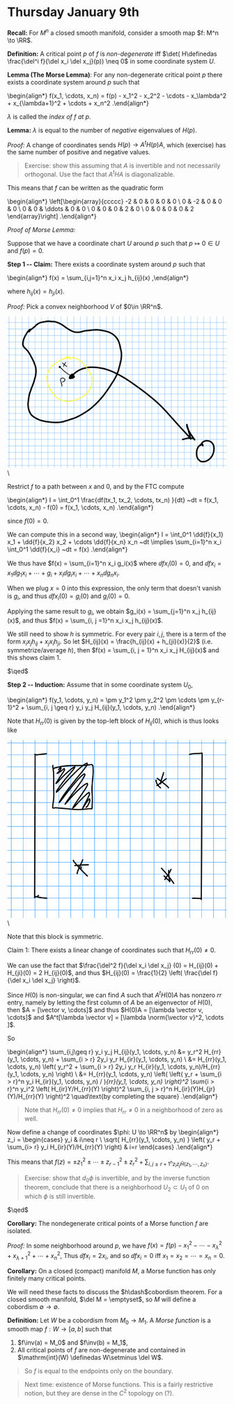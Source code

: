 # Thursday January 9th

**Recall:**
For $M^n$ a closed smooth manifold, consider a smooth map $f: M^n \to \RR$.

**Definition:**
A critical point $p$ of $f$ is *non-degenerate* iff $\det( H\definedas \frac{\del^i f}{\del x_i \del x_j}(p)) \neq 0$ in some coordinate system $U$.

**Lemma (The Morse Lemma)**:
For any non-degenerate critical point $p$ there exists a coordinate system around $p$ such that

\begin{align*}
f(x_1, \cdots, x_n) = f(p) - x_1^2 - x_2^2 - \cdots - x_\lambda^2 + x_{\lambda+1}^2 + \cdots + x_n^2
.\end{align*}

$\lambda$ is called the *index of $f$ at $p$*.

**Lemma:**
$\lambda$ is equal to the number of *negative* eigenvalues of $H(p)$.

*Proof:*
A change of coordinates sends $H(p) \to A^t H(p) A$, which (exercise) has the same number of positive and negative values.

> Exercise: show this assuming that $A$ is invertible and not necessarily orthogonal.
> Use the fact that $A^t H A$ is diagonalizable.

This means that $f$ can be written as the quadratic form

\begin{align*}
\left[\begin{array}{ccccc}
-2  & 0  & 0       & 0    & 0 \\
0   & -2 & 0       & 0    & 0 \\
0   & 0  & \ddots  &  0   & 0 \\
0   & 0  & 0       &  2   & 0 \\
0   & 0  & 0       &  0   & 2
\end{array}\right]
.\end{align*}

*Proof of Morse Lemma:*

Suppose that we have a coordinate chart $U$ around $p$ such that $p\mapsto 0\in U$ and $f(p) = 0$.

**Step 1 -- Claim:**
There exists a coordinate system around $p$ such that

\begin{align*}
f(x) = \sum_{i,j=1}^n x_i x_j h_{ij}(x)
,\end{align*}

where $h_{ij}(x) = h_{ji}(x)$.

*Proof:*
Pick a convex neighborhood $V$ of $0\in \RR^n$.

![Image](figures/2020-01-09-11:38.png)\

Restrict $f$ to a path between $x$ and $0$, and by the FTC compute

\begin{align*}
I = \int_0^1 \frac{df(tx_1, tx_2, \cdots, tx_n) }{dt}  ~dt = f(x_1, \cdots, x_n) - f(0) = f(x_1, \cdots, x_n)
.\end{align*}

since $f(0) = 0$.

We can compute this in a second way,
\begin{align*}
I = \int_0^1 \dd{f}{x_1} x_1 + \dd{f}{x_2} x_2 + \cdots \dd{f}{x_n} x_n ~dt
\implies \sum_{i=1}^n x_i \int_0^1  \dd{f}{x_i} ~dt = f(x)
.\end{align*}

We thus have $f(x) = \sum_{i=1}^n x_i g_i(x)$ where $\dd{f}{x_i}(0) = 0$,
and $\dd{f}{x_i} = x_1 \dd{g_1}{x_i} + \cdots + g_i + x_i \dd{g_i}{x_i} + \cdots + x_n \dd{g_n}{x_i}$.

When we plug $x = 0$ into this expression, the only term that doesn't vanish is $g_i$, and thus $\dd{f}{x_i}(0) = g_i(0)$ and $g_i(0) = 0$.

Applying the same result to $g_i$, we obtain $g_i(x) = \sum_{j=1}^n x_j h_{ij}(x)$, and thus $f(x)  = \sum_{i, j =1}^n x_i x_j h_{ij}(x)$.

We still need to show $h$ is symmetric.
For every pair $i, j$, there is a term of the form $x_i x_j h_{ij} + x_j x_i h_{ji}$.
So let $H_{ij}(x) = \frac{h_{ij}(x) + h_{ji}(x)}{2}$ (i.e. symmetrize/average $h$), then $f(x) = \sum_{i, j = 1}^n x_i x_j H_{ij}(x)$ and this shows claim 1.

$\qed$

**Step 2 -- Induction:**
Assume that in some coordinate system $U_0$,

\begin{align*}
f(y_1, \cdots, y_n) = \pm y_1^2 \pm y_2^2 \pm \cdots \pm y_{r-1}^2 + \sum_{i, j \geq r} y_i y_j H_{ij}(y_1, \cdots, y_n)
.\end{align*}


Note that $H_{rr}(0)$ is given by the top-left block of $H_{ij}(0)$, which is thus looks like

![Image](figures/2020-01-09-11:41.png)\

Note that this block is symmetric.

Claim 1:
There exists a linear change of coordinates such that $H_{rr}(0) \neq 0$.

We can use the fact that $\frac{\del^2 f}{\del x_i \del x_j} (0) = H_{ij}(0) + H_{ji}(0) = 2 H_{ij}(0)$, and thus $H_{ij}(0) = \frac{1}{2} \left( \frac{\del f}{\del x_i \del x_j} \right)$.

Since $H(0)$ is non-singular, we can find $A$ such that $A^t H(0) A$ has nonzero $rr$ entry, namely by letting the first column of $A$ be an eigenvector of $H(0)$, then $A = [\vector v, \cdots]$ and thus $H(0)A = [\lambda \vector v, \cdots]$ and $A^t[\lambda \vector v] = [\lambda \norm{\vector v}^2, \cdots ]$.

So

\begin{align*}
\sum_{i,j\geq r} y_i y_j H_{ij}(y_1, \cdots, y_n)
&= y_r^2 H_{rr}(y_1, \cdots, y_n) + \sum_{i > r} 2y_i y_r H_{ir}(y_1, \cdots, y_n) \\
&= H_{rr}(y_1, \cdots, y_n) \left(
y_r^2 + \sum_{i > r} 2y_i y_r H_{ir}(y_1, \cdots, y_n)/H_{rr}(y_1, \cdots, y_n)
\right) \\
&= H_{rr}(y_1, \cdots, y_n) \left(
\left( y_r + \sum_{i > r}^n y_i H_{ir}(y_1, \cdots, y_n) / )_{rr}(y_1, \cdots, y_n) \right)^2
\sum_{i > r}^n y_i^2 \left( H_{ir}Y/H_{rr}(Y) \right)^2
\sum_{i, j > r}^n H_{ir}(Y)H_{jr}(Y)/H_{rr}(Y)
\right)^2 \quad\text{by completing the square}
.\end{align*}

> Note that $H_{rr}(0) \neq 0$ implies that $H_{rr} \neq 0$ in a neighborhood of zero as well.

Now define a change of coordinates $\phi: U \to \RR^n$ by
\begin{align*}
z_i = \begin{cases}
y_i & i\neq r \\
\sqrt{ H_{rr}(y_1, \cdots, y_n) } \left( y_r + \sum_{i> r} y_i H_{ir}(Y)/H_{rr}(Y) \right) & i=r
\end{cases}
.\end{align*}

This means that $f(z) = \pm z_1^2 \pm \cdots \pm z_{r-1}^2 \pm z_r^2 + \sum_{i, j \geq r+1^n z_i z_j \tilde{H}(z_1, \cdots, z_n) }$.

> Exercise: show that $d_0\phi$ is invertible, and by the inverse function theorem, conclude that there is a neighborhood $U_2 \subset U_1$ of 0 on which $\phi$ is still invertible.

$\qed$

**Corollary:**
The nondegenerate critical points of a Morse function $f$ are isolated.

*Proof:*
In some neighborhood around $p$, we have $f(x) = f(p) - x_1^2 - \cdots - x_\lambda^2 + x_{\lambda + 1}^2 + \cdots + x_n^2$,
Thus $\dd{f}{x_i} = 2x_i$, and so $\dd{f}{x_i} = 0$ iff $x_1 = x_2 = \cdots = x_n = 0$.

**Corollary:**
On a closed (compact) manifold $M$, a Morse function has only finitely many critical points.

We will need these facts to discuss the $h\dash$cobordism theorem.
For a closed smooth manifold, $\del M = \emptyset$, so $M$ will define a cobordism $\emptyset \to \emptyset$.

**Definition:**
Let $W$ be a cobordism from $M_0 \to M_1$.
A *Morse function* is a smooth map $f: W\to [a, b]$ such that

1. $f\inv(a) = M_0$ and $f\inv(b) = M_1$,
2. All critical points of $f$ are non-degenerate and contained in $\mathrm{int}(W) \definedas W\setminus \del W$.

> So $f$ is equal to the endpoints only on the boundary.

> Next time: existence of Morse functions. This is a fairly restrictive notion, but they are dense in the $C^2$ topology on (?).
